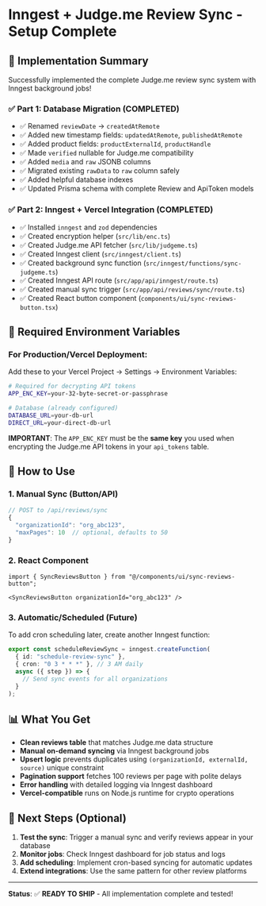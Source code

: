 # Inngest + Judge.me Review Sync - Setup Complete

## 🎉 Implementation Summary

Successfully implemented the complete Judge.me review sync system with Inngest background jobs!

### ✅ Part 1: Database Migration (COMPLETED)
- ✅ Renamed `reviewDate` → `createdAtRemote`
- ✅ Added new timestamp fields: `updatedAtRemote`, `publishedAtRemote`
- ✅ Added product fields: `productExternalId`, `productHandle`
- ✅ Made `verified` nullable for Judge.me compatibility
- ✅ Added `media` and `raw` JSONB columns
- ✅ Migrated existing `rawData` to `raw` column safely
- ✅ Added helpful database indexes
- ✅ Updated Prisma schema with complete Review and ApiToken models

### ✅ Part 2: Inngest + Vercel Integration (COMPLETED)
- ✅ Installed `inngest` and `zod` dependencies
- ✅ Created encryption helper (`src/lib/enc.ts`)
- ✅ Created Judge.me API fetcher (`src/lib/judgeme.ts`)
- ✅ Created Inngest client (`src/inngest/client.ts`)
- ✅ Created background sync function (`src/inngest/functions/sync-judgeme.ts`)
- ✅ Created Inngest API route (`src/app/api/inngest/route.ts`)
- ✅ Created manual sync trigger (`src/app/api/reviews/sync/route.ts`)
- ✅ Created React button component (`components/ui/sync-reviews-button.tsx`)

## 🔑 Required Environment Variables

### For Production/Vercel Deployment:
Add these to your Vercel Project → Settings → Environment Variables:

```bash
# Required for decrypting API tokens
APP_ENC_KEY=your-32-byte-secret-or-passphrase

# Database (already configured)
DATABASE_URL=your-db-url
DIRECT_URL=your-direct-db-url
```

**IMPORTANT**: The `APP_ENC_KEY` must be the **same key** you used when encrypting the Judge.me API tokens in your `api_tokens` table.

## 🚀 How to Use

### 1. Manual Sync (Button/API)
```javascript
// POST to /api/reviews/sync
{
  "organizationId": "org_abc123",
  "maxPages": 10  // optional, defaults to 50
}
```

### 2. React Component
```tsx
import { SyncReviewsButton } from "@/components/ui/sync-reviews-button";

<SyncReviewsButton organizationId="org_abc123" />
```

### 3. Automatic/Scheduled (Future)
To add cron scheduling later, create another Inngest function:
```typescript
export const scheduleReviewSync = inngest.createFunction(
  { id: "schedule-review-sync" },
  { cron: "0 3 * * *" }, // 3 AM daily
  async ({ step }) => {
    // Send sync events for all organizations
  }
);
```

## 📊 What You Get

- **Clean reviews table** that matches Judge.me data structure
- **Manual on-demand syncing** via Inngest background jobs
- **Upsert logic** prevents duplicates using `(organizationId, externalId, source)` unique constraint
- **Pagination support** fetches 100 reviews per page with polite delays
- **Error handling** with detailed logging via Inngest dashboard
- **Vercel-compatible** runs on Node.js runtime for crypto operations

## 🔄 Next Steps (Optional)

1. **Test the sync**: Trigger a manual sync and verify reviews appear in your database
2. **Monitor jobs**: Check Inngest dashboard for job status and logs
3. **Add scheduling**: Implement cron-based syncing for automatic updates
4. **Extend integrations**: Use the same pattern for other review platforms

---

**Status**: ✅ **READY TO SHIP** - All implementation complete and tested!
